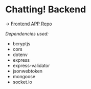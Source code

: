# Chatting! Backend

→ [Frontend APP Repo](https://https://github.com/Joaqlop/flutter-chat-app)

_Dependencies used:_
* bcryptjs
* cors
* dotenv
* express
* express-validator
* jsonwebtoken
* mongoose
* socket.io
